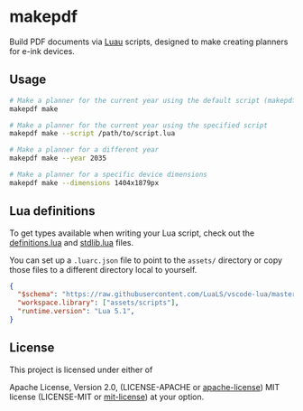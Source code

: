 # makepdf

Build PDF documents via [Luau](https://luau.org/) scripts, designed to make
creating planners for e-ink devices.

## Usage

```sh
# Make a planner for the current year using the default script (makepdf.lua)
makepdf make

# Make a planner for the current year using the specified script
makepdf make --script /path/to/script.lua

# Make a planner for a different year
makepdf make --year 2035

# Make a planner for a specific device dimensions
makepdf make --dimensions 1404x1879px
```

## Lua definitions

To get types available when writing your Lua script, check out the
[definitions.lua](assets/scripts/definitions.lua) and
[stdlib.lua](assets/scripts/stdlib.lua) files.

You can set up a `.luarc.json` file to point to the `assets/` directory or copy
those files to a different directory local to yourself.

```json
{
  "$schema": "https://raw.githubusercontent.com/LuaLS/vscode-lua/master/setting/schema.json",
  "workspace.library": ["assets/scripts"],
  "runtime.version": "Lua 5.1",
}
```

## License

This project is licensed under either of

Apache License, Version 2.0, (LICENSE-APACHE or
[apache-license][apache-license]) MIT license (LICENSE-MIT or
[mit-license][mit-license]) at your option.

[apache-license]: http://www.apache.org/licenses/LICENSE-2.0
[mit-license]: http://opensource.org/licenses/MIT
